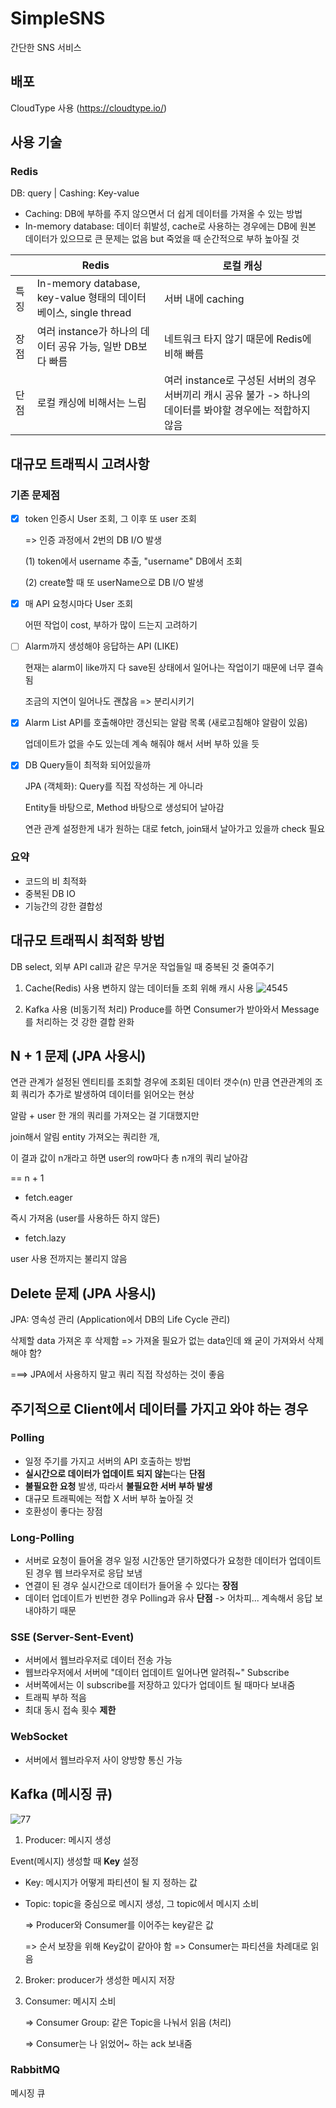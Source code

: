 # SimpleSNS
간단한 SNS 서비스 


## 배포
CloudType 사용 (https://cloudtype.io/)

## 사용 기술
### Redis
DB: query | Cashing: Key-value
- Caching: DB에 부하를 주지 않으면서 더 쉽게 데이터를 가져올 수 있는 방법
- In-memory database: 데이터 휘발성, cache로 사용하는 경우에는 DB에 원본 데이터가 있으므로 큰 문제는 없음 but 죽었을 때 순간적으로 부하 높아질 것

|    | Redis | 로컬 캐싱 |
|---|---|---|
| 특징 | In-memory database, key-value 형태의 데이터베이스, single thread | 서버 내에 caching |
| 장점 | 여러 instance가 하나의 데이터 공유 가능, 일반 DB보다 빠름 | 네트워크 타지 않기 때문에 Redis에 비해 빠름 |
| 단점 | 로컬 캐싱에 비해서는 느림 | 여러 instance로 구성된 서버의 경우 서버끼리 캐시 공유 불가 -> 하나의 데이터를 봐야할 경우에는 적합하지 않음 |


## 대규모 트래픽시 고려사항
### 기존 문제점 
- [x] token 인증시 User 조회, 그 이후 또 user 조회

  => 인증 과정에서 2번의 DB I/O 발생

  (1) token에서 username 추출, "username" DB에서 조회

  (2) create할 때 또 userName으로 DB I/O 발생

- [x] 매 API 요청시마다 User 조회

  어떤 작업이 cost, 부하가 많이 드는지 고려하기

- [ ] Alarm까지 생성해야 응답하는 API (LIKE)

  현재는 alarm이 like까지 다 save된 상태에서 일어나는 작업이기 때문에 너무 결속됨

  조금의 지연이 일어나도 괜찮음 => 분리시키기

- [x] Alarm List API를 호출해야만 갱신되는 알람 목록 (새로고침해야 알람이 있음)

  업데이트가 없을 수도 있는데 계속 해줘야 해서 서버 부하 있을 듯

- [x] DB Query들이 최적화 되어있을까

  JPA (객체화): Query를 직접 작성하는 게 아니라

  Entity들 바탕으로, Method 바탕으로 생성되어 날아감

  연관 관계 설정한게 내가 원하는 대로 fetch, join돼서 날아가고 있을까 check 필요


### 요약
- 코드의 비 최적화
- 중복된 DB IO
- 기능간의 강한 결합성


## 대규모 트래픽시 최적화 방법
DB select, 외부 API call과 같은 무거운 작업들일 때 중복된 것 줄여주기

1. Cache(Redis) 사용
변하지 않는 데이터들 조회 위해 캐시 사용
![4545](https://user-images.githubusercontent.com/45472076/230905903-2fa08302-d71e-40be-bf15-13ad7db9290e.PNG)

2. Kafka 사용 (비동기적 처리)
Produce를 하면 Consumer가 받아와서 Message를 처리하는 것
강한 결합 완화

## N + 1 문제 (JPA 사용시)
연관 관계가 설정된 엔티티를 조회할 경우에 조회된 데이터 갯수(n) 만큼 연관관계의 조회 쿼리가 추가로 발생하여 데이터를 읽어오는 현상

알람 + user 한 개의 쿼리를 가져오는 걸 기대했지만

join해서 알림 entity 가져오는 쿼리한 개,

이 결과 값이 n개라고 하면  user의 row마다 총 n개의 쿼리 날아감

== n + 1

- fetch.eager

즉시 가져옴 (user를 사용하든 하지 않든)
- fetch.lazy

user 사용 전까지는 불리지 않음

## Delete 문제 (JPA 사용시) 
JPA: 영속성 관리 (Application에서 DB의 Life Cycle 관리)

삭제할 data 가져온 후 삭제함 => 가져올 필요가 없는 data인데 왜 굳이 가져와서 삭제해야 함?

===> JPA에서 사용하지 말고 쿼리 직접 작성하는 것이 좋음

## 주기적으로 Client에서 데이터를 가지고 와야 하는 경우
### Polling
- 일정 주기를 가지고 서버의 API 호출하는 방법
- **실시간으로 데이터가 업데이트 되지 않는**다는 **단점**
- **불필요한 요청** 발생, 따라서 **불필요한 서버 부하 발생**
-  대규모 트래픽에는 적합 X 서버 부하 높아질 것
-  호환성이 좋다는 장점

### Long-Polling
- 서버로 요청이 들어올 경우 일정 시간동안 댇기하였다가 요청한 데이터가 업데이트 된 경우 웹 브라우저로 응답 보냄
- 연결이 된 경우 실시간으로 데이터가 들어올 수 있다는 **장점**
- 데이터 업데이트가 빈번한 경우 Polling과 유사 **단점** -> 어차피... 계속해서 응답 보내야하기 때문

### SSE (Server-Sent-Event)
- 서버에서 웹브라우저로 데이터 전송 가능
- 웹브라우저에서 서버에 "데이터 업데이트 일어나면 알려줘~" Subscribe
- 서버쪽에서는 이 subscribe를 저장하고 있다가 업데이트 될 때마다 보내줌
- 트래픽 부하 적음
- 최대 동시 접속 횟수 **제한**

### WebSocket
- 서버에서 웹브라우저 사이 양방향 통신 가능


## Kafka (메시징 큐)
![77](https://user-images.githubusercontent.com/45472076/231314704-9492f1e6-ebe6-4114-a830-63aa8447e966.PNG)
1. Producer: 메시지 생성

Event(메시지) 생성할 때 **Key** 설정

- Key: 메시지가 어떻게 파티션이 될 지 정하는 값
- Topic: topic을 중심으로 메시지 생성, 그 topic에서 메시지 소비

  => Producer와 Consumer를 이어주는 key같은 값
  
  => 순서 보장을 위해 Key값이 같아야 함 => Consumer는 파티션을 차례대로 읽음


2. Broker: producer가 생성한 메시지 저장
3. Consumer: 메시지 소비

   => Consumer Group: 같은 Topic을 나눠서 읽음 (처리)
   
   => Consumer는 나 읽었어~ 하는 ack 보내줌

### RabbitMQ
메시징 큐 
